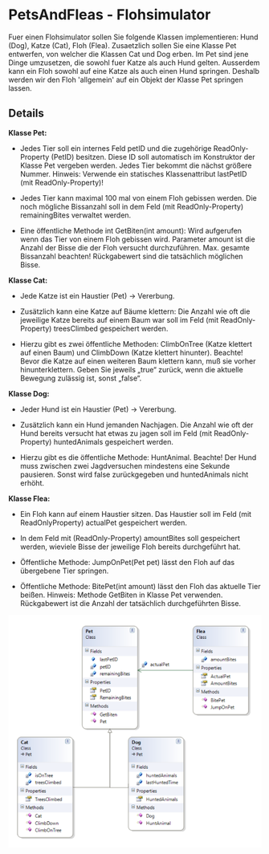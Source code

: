 # PetsAndFleas - Flohsimulator

Fuer einen Flohsimulator sollen Sie folgende Klassen implementieren: Hund (Dog), Katze
(Cat), Floh (Flea). Zusaetzlich sollen Sie eine Klasse Pet entwerfen, von welcher die Klassen
Cat und Dog erben.
Im Pet sind jene Dinge umzusetzen, die sowohl fuer Katze als auch Hund gelten. Ausserdem
kann ein Floh sowohl auf eine Katze als auch einen Hund springen. Deshalb werden wir den
Floh 'allgemein' auf ein Objekt der Klasse Pet springen lassen.

## Details

**Klasse Pet:**

* Jedes Tier soll ein internes Feld petID und die zugehörige ReadOnly-Property (PetID)
besitzen. Diese ID soll automatisch im Konstruktor der Klasse Pet vergeben werden.
Jedes Tier bekommt die nächst größere Nummer. Hinweis: Verwende ein statisches
Klassenattribut lastPetID (mit ReadOnly-Property)!

* Jedes Tier kann maximal 100 mal von einem Floh gebissen werden. Die noch
mögliche Bissanzahl soll in dem Feld (mit ReadOnly-Property) remainingBites
verwaltet werden.

* Eine öffentliche Methode int GetBiten(int amount): Wird aufgerufen wenn das Tier
von einem Floh gebissen wird. Parameter amount ist die Anzahl der Bisse die der Floh
versucht durchzuführen. Max. gesamte Bissanzahl beachten! Rückgabewert sind die
tatsächlich möglichen Bisse.

**Klasse Cat:**

* Jede Katze ist ein Haustier (Pet) -> Vererbung.

* Zusätzlich kann eine Katze auf Bäume klettern: Die Anzahl wie oft die jeweilige Katze
bereits auf einem Baum war soll im Feld (mit ReadOnly-Property) treesClimbed
gespeichert werden.

* Hierzu gibt es zwei öffentliche Methoden: ClimbOnTree (Katze klettert auf einen Baum)
und ClimbDown (Katze klettert hinunter). Beachte! Bevor die Katze auf einen weiteren
Baum klettern kann, muß sie vorher hinunterklettern. Geben Sie jeweils „true“ zurück,
wenn die aktuelle Bewegung zulässig ist, sonst „false“.

**Klasse Dog:**

* Jeder Hund ist ein Haustier (Pet) -> Vererbung.

* Zusätzlich kann ein Hund jemanden Nachjagen. Die Anzahl wie oft der Hund bereits
versucht hat etwas zu jagen soll im Feld (mit ReadOnly-Property) huntedAnimals
gespeichert werden.

* Hierzu gibt es die öffentliche Methode: HuntAnimal. Beachte! Der Hund muss
zwischen zwei Jagdversuchen mindestens eine Sekunde pausieren. Sonst wird false
zurückgegeben und huntedAnimals nicht erhöht.

**Klasse Flea:**

* Ein Floh kann auf einem Haustier sitzen. Das Haustier soll im Feld (mit ReadOnlyProperty) actualPet gespeichert werden.

* In dem Feld mit (ReadOnly-Property) amountBites soll gespeichert werden, wieviele
Bisse der jeweilige Floh bereits durchgeführt hat.

* Öffentliche Methode: JumpOnPet(Pet pet) lässt den Floh auf das übergebene Tier
springen.

* Öffentliche Methode: BitePet(int amount) lässt den Floh das aktuelle Tier beißen.
Hinweis: Methode GetBiten in Klasse Pet verwenden. Rückgabewert ist die Anzahl
der tatsächlich durchgeführten Bisse.

![Klassendiagramm](Classdiagram.png)


